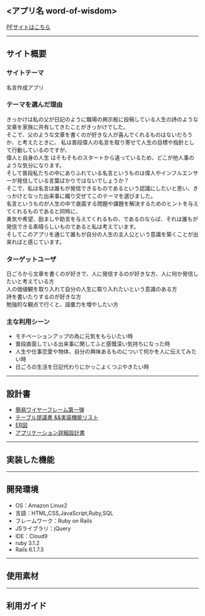 ## <アプリ名 word-of-wisdom>
[PFサイトはこちら]()
***

## サイト概要
### サイトテーマ
  名言作成アプリ


### テーマを選んだ理由
きっかけは私の父が日記のように職場の掲示板に投稿している人生の詩のような文章を家族に共有してきたことがきっかけでした。
<br>そこで、父のような文章を書くのが好きな人が喜んでくれるものはないだろうか、と考えたときに、
私は普段偉人の名言を取り寄せて人生の目標や指針として行動しているのですが、<br>偉人と自身の人生
はそもそものスタートから違っているため、どこが他人事のような気分になります。<br>そして普段私たちの中にありふれている名言というものは偉人やインフルエンサーが発信している言葉ばかりではないでしょうか？
<br>そこで、私は名言は誰もが発信できるものであるという認識にしたいと思い、きっかけとなった出来事に織り交ぜてこのテーマを選びました。
<br>名言というものが人生の中で直面する問題や課題を解決するためのヒントを与えてくれるものであると同時に、<br>
勇気や希望、励ましや助言を与えてくれるもの、であるのならば、それは誰もが発信できる素晴らしいものであると私は考えています。
<br>そしてこのアプリを通じて誰もが自分の人生の主人公という意識を築くことが出来ればと感じています。

### ターゲットユーザ
日ごろから文章を書くのが好きで、人に発信するのが好きな方、人に何か発信したいと考えている方<br>
人の価値観を取り入れて自分の人生に取り入れたいという意識のある方<br>
詩を書いたりするのが好きな方<br>
勉強的な観点で行くと、語彙力を増やしたい方



### 主な利用シーン
- モチベーションアップの為に元気をもらいたい時
- 普段直面している出来事に関してふと感慨深い気持ちになった時
- 人生や仕事恋愛や物体、自分の興味あるものについて何かを人に伝えてみたい時
- 日ごろの生活を日記代わりにかっこよくつぶやきたい時


***

## 設計書
- [簡易ワイヤーフレーム第一弾](https://www.figma.com/file/ekLzd1NiLaOsSZ929IJ2Xk/Portfolio?t=8s611O2LzlyUUZss-1)
- [テーブル提議書 &&実装機能リスト](https://docs.google.com/spreadsheets/d/1pXixt_M5REF4go4DVeI9NFJd9-MPm2698JQHg8hti_0/edit?usp=sharing)
- [ER図](https://drive.google.com/file/d/1GXc9kyg_ufNV5CZcMbAgEuJYHOg9XCJ3/view?usp=sharing)
- [アプリケーション詳細設計書](https://docs.google.com/spreadsheets/d/1K3YVMxReDjh8m90Wpum0JrMm8j2MxnbR3lsJC6TFndw/edit?usp=sharing)

***

## 実装した機能

***
## 開発環境
- OS：Amazon Linux2
- 言語：HTML,CSS,JavaScript,Ruby,SQL
- フレームワーク：Ruby on Rails
- JSライブラリ：jQuery
- IDE：Cloud9
- ruby 3.1.2
- Rails 6.1.7.3

***
## 使用素材


***
## 利用ガイド
